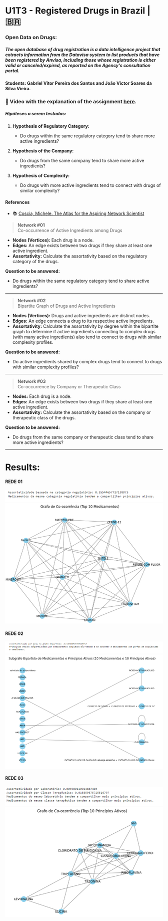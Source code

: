 # U1T3 - Registered Drugs in Brazil | 🇧🇷

### Open Data on Drugs:
##### The open database of drug registration is a data intelligence project that extracts information from the Datavisa system to list products that have been registered by Anvisa, including those whose registration is either valid or canceled/expired, as reported on the Agency's consultation portal.


#### Students: Gabriel Vitor Pereira dos Santos and João Victor Soares da Silva Vieira.

### 🔗 Video with the explanation of the assignment [here](https://www.loom.com/share/08cd6f3741e84edeb47a4ecd0dc8b0b4?sid=09f2361b-b883-4df3-8764-b87d65542a14).
##### Hipóteses a serem testadas:
1. **Hypothesis of Regulatory Category:**
   - Do drugs within the same regulatory category tend to share more active ingredients?

2. **Hypothesis of the Company:**
   - Do drugs from the same company tend to share more active ingredients?

3. **Hypothesis of Complexity:**
   - Do drugs with more active ingredients tend to connect with drugs of similar complexity?

#### References

- :books: [Coscia, Michele. The Atlas for the Aspiring Network Scientist](https://www.networkatlas.eu/)
  

> **Network #01**  
Co-occurrence of Active Ingredients among Drugs
- **Nodes (Vertices):** Each drug is a node.
- **Edges:** An edge exists between two drugs if they share at least one active ingredient.
- **Assortativity:** Calculate the assortativity based on the regulatory category of the drugs.

**Question to be answered:**
- Do drugs within the same regulatory category tend to share active ingredients?

----------------

> **Network #02**  
Bipartite Graph of Drugs and Active Ingredients
- **Nodes (Vertices):** Drugs and active ingredients are distinct nodes.
- **Edges:** An edge connects a drug to its respective active ingredients.
- **Assortativity:** Calculate the assortativity by degree within the bipartite graph to determine if active ingredients connecting to complex drugs (with many active ingredients) also tend to connect to drugs with similar complexity profiles.

**Question to be answered:**
- Do active ingredients shared by complex drugs tend to connect to drugs with similar complexity profiles?

-----------------

> **Network #03**  
Co-occurrence by Company or Therapeutic Class
- **Nodes:** Each drug is a node.
- **Edges:** An edge exists between two drugs if they share at least one active ingredient.
- **Assortativity:** Calculate the assortativity based on the company or therapeutic class of the drugs.

**Question to be answered:**
- Do drugs from the same company or therapeutic class tend to share more active ingredients?

----------------
# Results:
#### REDE 01
![REDE 01](images/rede1.png)
![REDE 01](images/rede1.1.png)
#### REDE 02
![REDE 02](images/rede2.png)
![REDE 02](images/rede2.2.png)
#### REDE 03
![REDE 03](images/rede3.png)
![REDE 03](images/rede3.3.png)

